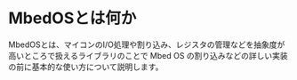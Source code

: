 # MbedOSとは何か

MbedOSとは、マイコンのI/O処理や割り込み、レジスタの管理などを抽象度が高いところで扱えるライブラリのことで
Mbed OS の割り込みなどの詳しい実装の前に基本的な使い方について説明します。

